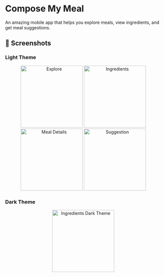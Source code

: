 # Compose My Meal 

An amazing mobile app that helps you explore meals, view ingredients, and get meal suggestions.

## 📱 Screenshots

### Light Theme

<p align="center">
  <img src="https://github.com/user-attachments/assets/279ce218-93d3-4fe6-835c-0516bf05aa06" alt="Explore" width="200"/>
  <img src="https://github.com/user-attachments/assets/39321b00-4367-4ea6-8280-1814e7aefacc" alt="Ingredients" width="200"/>
  <img src="https://github.com/user-attachments/assets/fb2bfde4-a592-42fe-9222-6159c237e751" alt="Meal Details" width="200"/>
  <img src="https://github.com/user-attachments/assets/a8ee6907-105d-4b14-80fc-9daf24a54bbd" alt="Suggestion" width="200"/>
</p>

### Dark Theme

<p align="center">
  <img src="https://github.com/user-attachments/assets/f01f0076-8bd1-46c0-acae-f0d17d9416d7" alt="Ingredients Dark Theme" width="200"/>
</p>
